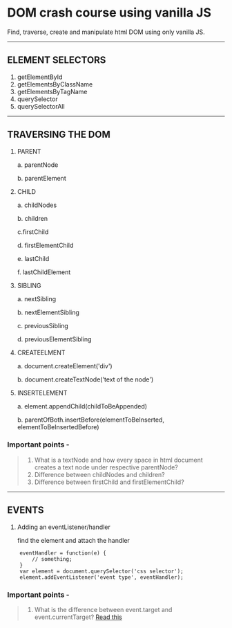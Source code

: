 # DOM crash course using vanilla JS

Find, traverse, create and manipulate html DOM using only vanilla JS.

***
## ELEMENT SELECTORS  

1. getElementById
2. getElementsByClassName
3. getElementsByTagName
4. querySelector
5. querySelectorAll

***
## TRAVERSING THE DOM

1. PARENT

    a. parentNode

    b. parentElement

2. CHILD

    a. childNodes

    b. children

    c.firstChild

    d. firstElementChild

    e. lastChild    

    f. lastChildElement

3. SIBLING

    a. nextSibling

    b. nextElementSibling

    c. previousSibling

    d. previousElementSibling

4. CREATEELMENT

    a. document.createElement('div')

    b. document.createTextNode('text of the node')

5. INSERTELEMENT

    a. element.appendChild(childToBeAppended)

    b. parentOfBoth.insertBefore(elementToBeInserted, elementToBeInsertedBefore)

### Important points -

> 1. What is a textNode and how every space in html document creates a text node under respective parentNode?
> 2. Difference between childNodes and children?
> 3. Difference between firstChild and firstElementChild?

***
## EVENTS

1. Adding an eventListener/handler

    find the element and attach the handler

```
    eventHandler = function(e) {
        // something;
    }
    var element = document.querySelector('css selector');
    element.addEventListener('event type', eventHandler);

```

### Important points -

>1. What is the difference between event.target and event.currentTarget?
[Read this](https://stackoverflow.com/questions/10086427/what-is-the-exact-difference-between-currenttarget-property-and-target-property)
